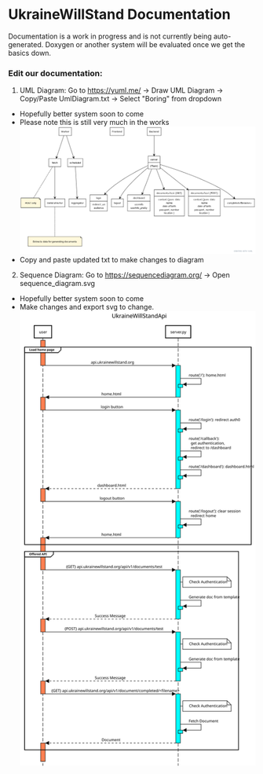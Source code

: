 # UkraineWillStand Documentation
Documentation is a work in progress and is not currently being auto-generated. Doxygen or another system will be evaluated once we get the basics down. 

### Edit our documentation: 
1) UML Diagram: Go to https://yuml.me/ -> Draw UML Diagram -> Copy/Paste UmlDiagram.txt -> Select "Boring" from dropdown
* Hopefully better system soon to come
* Please note this is still very much in the works
![UML Diagram](uml_diagram.png)
* Copy and paste updated txt to make changes to diagram

2) Sequence Diagram: Go to https://sequencediagram.org/ -> Open sequence_diagram.svg
* Hopefully better system soon to come
* Make changes and export svg to change. 
![API Sequence Diagram](sequence_diagram.svg)

